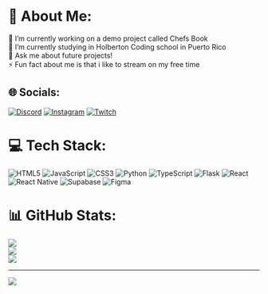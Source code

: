 # 💫 About Me:
🔭 I’m currently working on a demo project called Chefs Book<br>🌱 I’m currently studying in Holberton Coding school in Puerto Rico<br>💬 Ask me about future projects!<br>⚡ Fun fact about me is that i like to stream on my free time


## 🌐 Socials:
[![Discord](https://img.shields.io/badge/Discord-%237289DA.svg?logo=discord&logoColor=white)](https://discord.gg/uncleiroh3639) [![Instagram](https://img.shields.io/badge/Instagram-%23E4405F.svg?logo=Instagram&logoColor=white)](https://instagram.com/victorxcolon) [![Twitch](https://img.shields.io/badge/Twitch-%239146FF.svg?logo=Twitch&logoColor=white)](https://twitch.tv/VDiddyPR) 

# 💻 Tech Stack:
![HTML5](https://img.shields.io/badge/html5-%23E34F26.svg?style=for-the-badge&logo=html5&logoColor=white) ![JavaScript](https://img.shields.io/badge/javascript-%23323330.svg?style=for-the-badge&logo=javascript&logoColor=%23F7DF1E) ![CSS3](https://img.shields.io/badge/css3-%231572B6.svg?style=for-the-badge&logo=css3&logoColor=white) ![Python](https://img.shields.io/badge/python-3670A0?style=for-the-badge&logo=python&logoColor=ffdd54) ![TypeScript](https://img.shields.io/badge/typescript-%23007ACC.svg?style=for-the-badge&logo=typescript&logoColor=white) ![Flask](https://img.shields.io/badge/flask-%23000.svg?style=for-the-badge&logo=flask&logoColor=white) ![React](https://img.shields.io/badge/react-%2320232a.svg?style=for-the-badge&logo=react&logoColor=%2361DAFB) ![React Native](https://img.shields.io/badge/react_native-%2320232a.svg?style=for-the-badge&logo=react&logoColor=%2361DAFB) ![Supabase](https://img.shields.io/badge/Supabase-3ECF8E?style=for-the-badge&logo=supabase&logoColor=white) ![Figma](https://img.shields.io/badge/figma-%23F24E1E.svg?style=for-the-badge&logo=figma&logoColor=white)
# 📊 GitHub Stats:
![](https://github-readme-stats.vercel.app/api?username=victorcolonfigueroa&theme=neon&hide_border=true&include_all_commits=false&count_private=false)<br/>
![](https://github-readme-streak-stats.herokuapp.com/?user=victorcolonfigueroa&theme=neon&hide_border=true)<br/>
![](https://github-readme-stats.vercel.app/api/top-langs/?username=victorcolonfigueroa&theme=neon&hide_border=true&include_all_commits=false&count_private=false&layout=compact)

---
[![](https://visitcount.itsvg.in/api?id=victorcolonfigueroa&icon=3&color=1)](https://visitcount.itsvg.in)

<!-- Proudly created with GPRM ( https://gprm.itsvg.in ) -->

